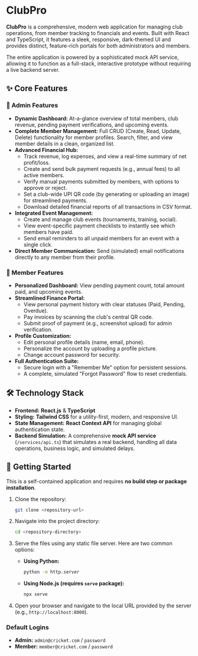 # ClubPro

**ClubPro** is a comprehensive, modern web application for managing club operations, from member tracking to financials and events. Built with React and TypeScript, it features a sleek, responsive, dark-themed UI and provides distinct, feature-rich portals for both administrators and members.

The entire application is powered by a sophisticated mock API service, allowing it to function as a full-stack, interactive prototype without requiring a live backend server.

## ✨ Core Features

### 👑 Admin Features
*   **Dynamic Dashboard:** At-a-glance overview of total members, club revenue, pending payment verifications, and upcoming events.
*   **Complete Member Management:** Full CRUD (Create, Read, Update, Delete) functionality for member profiles. Search, filter, and view member details in a clean, organized list.
*   **Advanced Financial Hub:**
    *   Track revenue, log expenses, and view a real-time summary of net profit/loss.
    *   Create and send bulk payment requests (e.g., annual fees) to all active members.
    *   Verify manual payments submitted by members, with options to approve or reject.
    *   Set a club-wide UPI QR code (by generating or uploading an image) for streamlined payments.
    *   Download detailed financial reports of all transactions in CSV format.
*   **Integrated Event Management:**
    *   Create and manage club events (tournaments, training, social).
    *   View event-specific payment checklists to instantly see which members have paid.
    *   Send email reminders to all unpaid members for an event with a single click.
*   **Direct Member Communication:** Send (simulated) email notifications directly to any member from their profile.

### 👤 Member Features
*   **Personalized Dashboard:** View pending payment count, total amount paid, and upcoming events.
*   **Streamlined Finance Portal:**
    *   View personal payment history with clear statuses (Paid, Pending, Overdue).
    *   Pay invoices by scanning the club's central QR code.
    *   Submit proof of payment (e.g., screenshot upload) for admin verification.
*   **Profile Customization:**
    *   Edit personal profile details (name, email, phone).
    *   Personalize the account by uploading a profile picture.
    *   Change account password for security.
*   **Full Authentication Suite:**
    *   Secure login with a "Remember Me" option for persistent sessions.
    *   A complete, simulated "Forgot Password" flow to reset credentials.

## 🛠️ Technology Stack

*   **Frontend:** **React.js** & **TypeScript**
*   **Styling:** **Tailwind CSS** for a utility-first, modern, and responsive UI.
*   **State Management:** **React Context API** for managing global authentication state.
*   **Backend Simulation:** A comprehensive **mock API service** (`/services/api.ts`) that simulates a real backend, handling all data operations, business logic, and simulated delays.

## 🚀 Getting Started

This is a self-contained application and requires **no build step or package installation**.

1.  Clone the repository:
    ```bash
    git clone <repository-url>
    ```
2.  Navigate into the project directory:
    ```bash
    cd <repository-directory>
    ```
3.  Serve the files using any static file server. Here are two common options:

    *   **Using Python:**
        ```bash
        python -m http.server
        ```
    *   **Using Node.js (requires `serve` package):**
        ```bash
        npx serve
        ```
4.  Open your browser and navigate to the local URL provided by the server (e.g., `http://localhost:8000`).

### Default Logins
*   **Admin:** `admin@cricket.com` / `password`
*   **Member:** `member@cricket.com` / `password`